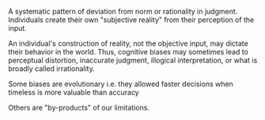 A systematic pattern of deviation from norm or rationality in judgment. Individuals create their own "subjective reality" from their perception of the input.

 An individual's construction of reality, not the objective input, may dictate their behavior in the world. Thus, cognitive biases may sometimes lead to perceptual distortion, inaccurate judgment, illogical interpretation, or what is broadly called irrationality.
 
 Some biases are evolutionary i.e. they allowed faster decisions when timeless is more valuable than accuracy
 
 Others are "by-products" of our limitations.